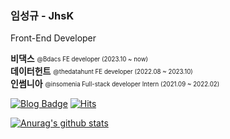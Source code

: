 ### 임성규 - JhsK

Front-End Developer

**비댁스** <sub><sup>@Bdacs FE developer (2023.10 ~ now)</sup></sub><br />
**데이터헌트** <sub><sup>@thedatahunt FE developer (2022.08 ~ 2023.10)</sup></sub>         
**인썸니아** <sub><sup>@insomenia Full-stack developer Intern (2021.09 ~ 2022.02)</sup></sub>

[![Blog Badge](https://img.shields.io/badge/Blog-1d1f21?style=flat-square&logo=Gatsby&logoColor=white&link=https://sungkyu.site/)](https://sungkyu.site/)
[![Hits](https://hits.seeyoufarm.com/api/count/incr/badge.svg?url=https%3A%2F%2Fgithub.com%2FJhsK&count_bg=%2379C83D&title_bg=%23555555&icon=&icon_color=%23E7E7E7&title=hits&edge_flat=false)](https://hits.seeyoufarm.com)

[![Anurag's github stats](https://github-readme-stats.vercel.app/api?username=JhsK)](https://github.com/anuraghazra/github-readme-stats)
